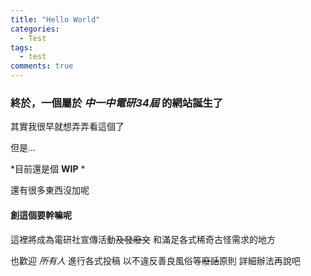 ```yaml
---
title: "Hello World"
categories:
  - Test
tags:
  - test
comments: true
---
```


### 終於，一個屬於 *中一中電研34屆* 的網站誕生了

其實我很早就想弄弄看這個了

但是...

*目前還是個 **WIP** *

還有很多東西沒加呢


#### 創這個要幹嘛呢

這裡將成為電研社宣傳活動~~及發廢文~~
和滿足各式稀奇古怪需求的地方

也歡迎 *所有人* 進行各式投稿 以不違反善良風俗等~~廢話~~原則
詳細辦法再說吧

